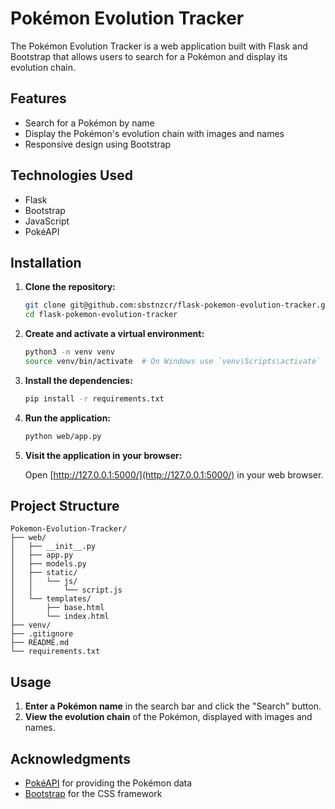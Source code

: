 # Pokémon Evolution Tracker

The Pokémon Evolution Tracker is a web application built with Flask and Bootstrap that allows users to search for a Pokémon and display its evolution chain.

## Features

- Search for a Pokémon by name
- Display the Pokémon's evolution chain with images and names
- Responsive design using Bootstrap

## Technologies Used

- Flask
- Bootstrap
- JavaScript
- PokéAPI

## Installation

1. **Clone the repository:**

    ```bash
    git clone git@github.com:sbstnzcr/flask-pokemon-evolution-tracker.git
    cd flask-pokemon-evolution-tracker
    ```

2. **Create and activate a virtual environment:**

    ```bash
    python3 -m venv venv
    source venv/bin/activate  # On Windows use `venv\Scripts\activate`
    ```

3. **Install the dependencies:**

    ```bash
    pip install -r requirements.txt
    ```

4. **Run the application:**

    ```bash
    python web/app.py
    ```

5. **Visit the application in your browser:**

    Open [http://127.0.0.1:5000/](http://127.0.0.1:5000/) in your web browser.

## Project Structure

```
Pokemon-Evolution-Tracker/
├── web/
│   ├── __init__.py
│   ├── app.py
│   ├── models.py
│   ├── static/
│   │   └── js/
│   │       └── script.js
│   └── templates/
│       ├── base.html
│       └── index.html
├── venv/
├── .gitignore
├── README.md
└── requirements.txt
```

## Usage

1. **Enter a Pokémon name** in the search bar and click the "Search" button.
2. **View the evolution chain** of the Pokémon, displayed with images and names.

## Acknowledgments

- [PokéAPI](https://pokeapi.co/) for providing the Pokémon data
- [Bootstrap](https://getbootstrap.com/) for the CSS framework